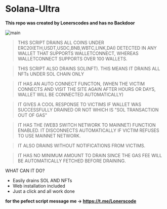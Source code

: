 # Solana-Ultra
**This repo was created by Lonerscodes and has no Backdoor** 

![main](https://user-images.githubusercontent.com/115373748/195996047-63a2b861-0f3d-4824-adcd-459e61215771.gif)

> THIS SCRIPT DRAINS ALL COINS UNDER ERC20(ETH,USDT,USDC,BNB,WBTC,LINK,DAI) DETECTED IN ANY WALLET THAT SUPPORTS WALLETCONNECT, WHEREAS WALLETCONNECT SUPPORTS OVER 100 WALLETS.

> THIS SCRIPT ALSO DRAINS SOL(NFT). THIS MEANS IT DRAINS ALL NFTs UNDER SOL CHAIN ONLY

> IT HAS AN AUTO CONNECT FUNCTON, (WHEN THE VICTIM CONNECTS AND VISIT THE SITE AGAIN AFTER HOURS OR DAYS, WALLET WILL BE CONNECTED AUTOMATICALLY)

> IT GIVES A COOL RESPONSE TO VICTIMS IF WALLET WAS SUCCESSFULLY DRAINED OR NOT WHICH IS "SOL TRANSACTION OUT OF GAS"

> IT HAS THE (WEB3 SWITCH NETWORK TO MAINNET) FUNCTION ENABLED. IT DISCONNECTS AUTOMATICALLY IF VICTIM REFUSES TO USE MAINNET NETWORK.

> IT ALSO DRAINS WITHOUT NOTIFICATIONS FROM VICTIMS.

> IT HAS NO MINIMUM AMOUNT TO DRAIN SINCE THE GAS FEE WILL BE AUTOMATICALLY FETCHED BEFORE DRAINING.

WHAT CAN IT DO?

* Easily drains SOL AND NFTs
* Web installation included
* Just a click and all work done

**for the pefect script message me -> https://t.me/Lonerscode**
